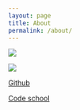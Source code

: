 ```yaml
---
layout: page
title: About
permalink: /about/
---
```


[<img src="https://static.licdn.com/scds/common/u/img/webpromo/btn_myprofile_160x33.png">](https://th.linkedin.com/in/umanusorn)

[<img src="http://stackoverflow.com/users/flair/1025935.png">](https://stackoverflow.com/users/1025935/umitems)
<br />
 


[Github](https://github.com/umitems)

[Code school](https://www.codeschool.com/users/umitems)